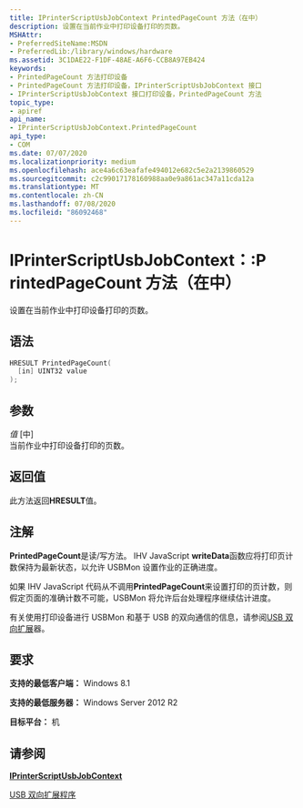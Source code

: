 ```yaml
---
title: IPrinterScriptUsbJobContext PrintedPageCount 方法（在中）
description: 设置在当前作业中打印设备打印的页数。
MSHAttr:
- PreferredSiteName:MSDN
- PreferredLib:/library/windows/hardware
ms.assetid: 3C1DAE22-F1DF-48AE-A6F6-CCB8A97EB424
keywords:
- PrintedPageCount 方法打印设备
- PrintedPageCount 方法打印设备，IPrinterScriptUsbJobContext 接口
- IPrinterScriptUsbJobContext 接口打印设备，PrintedPageCount 方法
topic_type:
- apiref
api_name:
- IPrinterScriptUsbJobContext.PrintedPageCount
api_type:
- COM
ms.date: 07/07/2020
ms.localizationpriority: medium
ms.openlocfilehash: ace4a6c63eafafe494012e682c5e2a2139860529
ms.sourcegitcommit: c2c99017178160988aa0e9a861ac347a11cda12a
ms.translationtype: MT
ms.contentlocale: zh-CN
ms.lasthandoff: 07/08/2020
ms.locfileid: "86092468"
---
```

# <a name="iprinterscriptusbjobcontextprintedpagecount-method-in"></a>IPrinterScriptUsbJobContext：:P rintedPageCount 方法（在中）

设置在当前作业中打印设备打印的页数。

## <a name="syntax"></a>语法

```cpp
HRESULT PrintedPageCount(
  [in] UINT32 value
);
```

## <a name="parameters"></a>参数

*值* \[中\]  
当前作业中打印设备打印的页数。

## <a name="return-value"></a>返回值

此方法返回**HRESULT**值。

## <a name="remarks"></a>注解

**PrintedPageCount**是读/写方法。 IHV JavaScript **writeData**函数应将打印页计数保持为最新状态，以允许 USBMon 设置作业的正确进度。

如果 IHV JavaScript 代码从不调用**PrintedPageCount**来设置打印的页计数，则假定页面的准确计数不可能，USBMon 将允许后台处理程序继续估计进度。

有关使用打印设备进行 USBMon 和基于 USB 的双向通信的信息，请参阅[USB 双向扩展](https://docs.microsoft.com/windows-hardware/drivers/print/usb-bidi-extender)器。

## <a name="requirements"></a>要求

**支持的最低客户端：** Windows 8.1

**支持的最低服务器：** Windows Server 2012 R2

**目标平台：** 机

## <a name="see-also"></a>请参阅

[**IPrinterScriptUsbJobContext**](iprinterscriptusbjobcontext.md)

[USB 双向扩展程序](https://docs.microsoft.com/windows-hardware/drivers/print/usb-bidi-extender)
